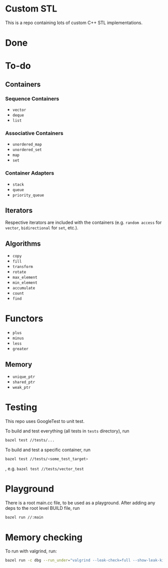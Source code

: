 # Custom STL

This is a repo containing lots of custom C++ STL implementations.

# Done


# To-do

## Containers

### Sequence Containers

- `vector`
- `deque`
- `list`

### Associative Containers

- `unordered_map`
- `unordered_set`
- `map`
- `set`

### Container Adapters

- `stack`
- `queue`
- `priority_queue`


## Iterators
Respective iterators are included with the containers (e.g. `random access` for `vector`, `bidirectional` for `set`, etc.).


## Algorithms
- `copy`
- `fill`
- `transform`
- `rotate`
- `max_element`
- `min_element`
- `accumulate`
- `count`
- `find`

# Functors

- `plus`
- `minus`
- `less`
- `greater`


## Memory

- `unique_ptr`
- `shared_ptr`
- `weak_ptr`




# Testing
This repo uses GoogleTest to unit test.

To build and test everything (all tests in `tests` directory), run
```bash
bazel test //tests/...
```

To build and test a specific container, run
```bash
bazel test //tests/<some_test_target>
```
, e.g. `bazel test //tests/vector_test`

# Playground
There is a root main.cc file, to be used as a playground.
After adding any deps to the root level BUILD file, run
```bash
bazel run //:main
```

# Memory checking
To run with valgrind, run:
```bash
bazel run -c dbg --run_under="valgrind --leak-check=full --show-leak-kinds=all" //:main
```
